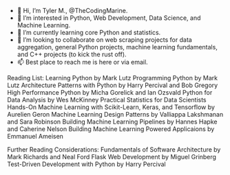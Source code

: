 - 👋 Hi, I’m Tyler M., @TheCodingMarine.
- 👀 I’m interested in Python, Web Development, Data Science, and Machine Learning.
- 🌱 I’m currently learning core Python and statistics. 
- 💞️ I’m looking to collaborate on web scraping projects for data aggregation, general Python projects, machine learning fundamentals, and C++ projects (to kick the rust off).
- 📫 Best place to reach me is here or via email. 


Reading List:
Learning Python by Mark Lutz
Programming Python by Mark Lutz
Architecture Patterns with Python by Harry Percival and Bob Gregory
High Performance Python by Micha Gorelick and Ian Ozsvald
Python for Data Analysis by Wes McKinney
Practical Statistics for Data Scientists
Hands-On Machine Learning with Scikit-Learn, Keras, and Tensorflow by Aurelien Geron
Machine Learning Design Patterns by Valliappa Lakshmanan and Sara Robinson
Building Machine Learning Pipelines by Hannes Hapke and Caherine Nelson
Building Machine Learning Powered Applicaions by Emmanuel Ameisen

Further Reading Considerations:
Fundamentals of Software Architecture by Mark Richards and Neal Ford
Flask Web Development by Miguel Grinberg
Test-Driven Development with Python by Harry Percival
<!---
TheCodingMarine/TheCodingMarine is a ✨ special ✨ repository because its `README.md` (this file) appears on your GitHub profile.
You can click the Preview link to take a look at your changes.
--->
